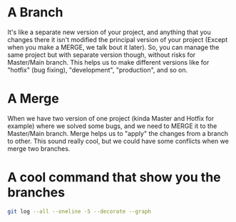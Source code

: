# A Branch
It's like a separate new version of your project, and anything that you changes there it isn't modified the principal version of your project (Except when you make a MERGE, we talk bout it later). So, you can manage the same project but with separate version though, without risks for Master/Main branch.
This helps us to make different versions like for "hotfix" (bug fixing), "development", "production", and so on.

# A Merge
When we have two version of one project (kinda Master and Hotfix for example) where we solved some bugs, and we need to MERGE it to the Master/Main branch. Merge helps us to "apply" the changes from a branch to other. This sound really cool, but we could have some conflicts when we merge two branches.

# A cool command that show you the branches
```bash
git log --all --oneline -5 --decorate --graph
```
